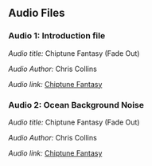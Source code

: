 ## Audio Files

### Audio 1: Introduction file
*Audio title:* Chiptune Fantasy (Fade Out)

*Audio Author:* Chris Collins

*Audio link:* [Chiptune Fantasy](https://indiemusicbox.com/downloads/chiptune-fantasy/)

### Audio 2: Ocean Background Noise
*Audio title:* Chiptune Fantasy (Fade Out)

*Audio Author:* Chris Collins

*Audio link:* [Chiptune Fantasy](https://indiemusicbox.com/downloads/chiptune-fantasy/)
